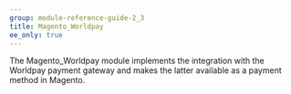 ```yaml
---
group: module-reference-guide-2_3
title: Magento_Worldpay
ee_only: true
---
```


The Magento_Worldpay module implements the integration with the Worldpay payment gateway and makes the latter available as a payment method in Magento.


